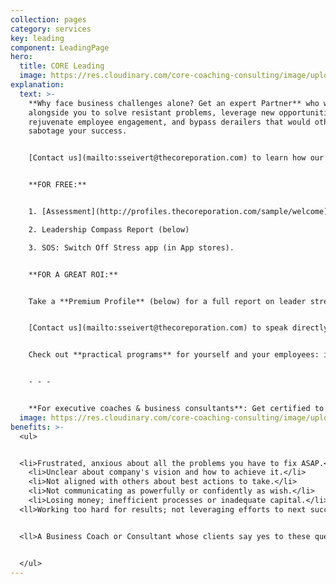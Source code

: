 ```yaml
---
collection: pages
category: services
key: leading
component: LeadingPage
hero:
  title: CORE Leading
  image: https://res.cloudinary.com/core-coaching-consulting/image/upload/v1596493058/pexels-pixabay-161154_uftaqi.jpg
explanation:
  text: >-
    **Why face business challenges alone? Get an expert Partner** who will work
    alongside you to solve resistant problems, leverage new opportunities,
    rejuvenate employee engagement, and bypass derailers that would otherwise
    sabotage your success. 


    [Contact us](mailto:sseivert@thecoreporation.com) to learn how our data-driven, agile, holistic business approach will create a great ROI by building a solid, systemic strategy and removing obstacles to its implementation. We provide pragmatic diagnostics and proven processes that will connect the dots of your business' values, vision, and mission, and then integrate all your efforts to produce a higher level of effectiveness and optimal results for your business, teams, and yourself.


    **FOR FREE:**


    1. [Assessment](http://profiles.thecoreporation.com/sample/welcome) of your greatest leadership strength and liability

    2. Leadership Compass Report (below)

    3. SOS: Switch Off Stress app (in App stores).


    **FOR A GREAT ROI:**


    Take a **Premium Profile** (below) for a full report on leader strengths & weaknesses. 


    [Contact us](mailto:sseivert@thecoreporation.com) to speak directly to a member of our Core Business Team. 


    Check out **practical programs** for yourself and your employees: improve Productivity, reduce Procrastination, eliminate Stress and build a new kind of power for Leadership.


    - - -


    **For executive coaches & business consultants**: Get certified to use *The Balancing Act's* powerful processes, programs, and diagnostic profiles for leaders, teams, and organizations.
  image: https://res.cloudinary.com/core-coaching-consulting/image/upload/v1614877284/leader_walkwithyou_bq5det.jpg
benefits: >-
  <ul>


  <li>Frustrated, anxious about all the problems you have to fix ASAP.</li>
    <li>Unclear about company's vision and how to achieve it.</li>
    <li>Not aligned with others about best actions to take.</li>
    <li>Not communicating as powerfully or confidently as wish.</li>
    <li>Losing money; inefficient processes or inadequate capital.</li>
  <ll>Working too hard for results; not leveraging efforts to next success.</li>


  <ll>A Business Coach or Consultant whose clients say yes to these questions. </li>


  </ul>
---
```

